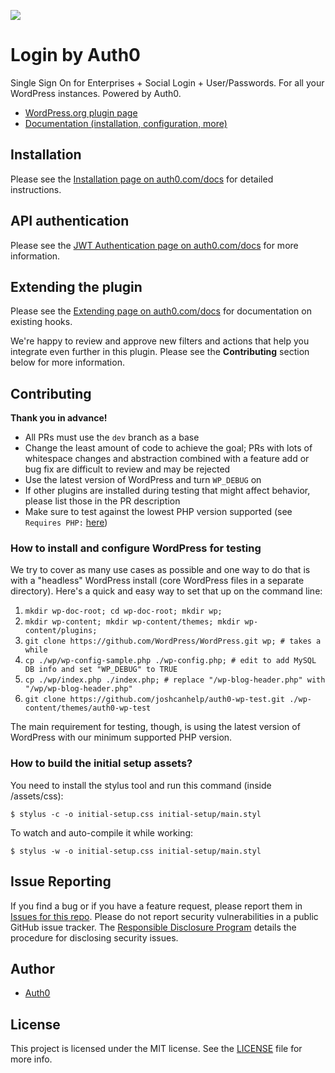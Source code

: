![](https://raw.githubusercontent.com/auth0/wp-auth0/master/banner-1544x500.png)

Login by Auth0
====

Single Sign On for Enterprises + Social Login + User/Passwords. For all your WordPress instances. Powered by Auth0.

* [WordPress.org plugin page](https://wordpress.org/plugins/auth0/)
* [Documentation (installation, configuration, more)](https://auth0.com/docs/cms/wordpress)

## Installation

Please see the [Installation page on auth0.com/docs](https://auth0.com/docs/cms/wordpress/installation) for detailed 
instructions.

## API authentication

Please see the [JWT Authentication page on auth0.com/docs](https://auth0.com/docs/cms/wordpress/jwt-authentication) 
for more information. 

## Extending the plugin

Please see the [Extending page on auth0.com/docs](https://auth0.com/docs/cms/wordpress/extending) for documentation on existing hooks.

We're happy to review and approve new filters and actions that help you integrate even further in this plugin. Please
 see the **Contributing** section below for more information.

## Contributing

**Thank you in advance!**

* All PRs must use the `dev` branch as a base
* Change the least amount of code to achieve the goal; PRs with lots of whitespace changes and abstraction combined 
with a feature add or bug fix are difficult to review and may be rejected
* Use the latest version of WordPress and turn `WP_DEBUG` on
* If other plugins are installed during testing that might affect behavior, please list those in the PR description
* Make sure to test against the lowest PHP version supported (see `Requires PHP:` [here](https://github.com/auth0/wp-auth0/blob/master/readme.txt#L5)) 

### How to install and configure WordPress for testing

We try to cover as many use cases as possible and one way to do that is with a "headless" WordPress install (core WordPress files in a separate directory). Here's a quick and easy way to set that up on the command line:

1. `mkdir wp-doc-root; cd wp-doc-root; mkdir wp;`
2. `mkdir wp-content; mkdir wp-content/themes; mkdir wp-content/plugins;`
3. `git clone https://github.com/WordPress/WordPress.git wp; # takes a while`
4. `cp ./wp/wp-config-sample.php ./wp-config.php; # edit to add MySQL DB info and set "WP_DEBUG" to TRUE`
5. `cp ./wp/index.php ./index.php; # replace "/wp-blog-header.php" with "/wp/wp-blog-header.php"`
6. `git clone https://github.com/joshcanhelp/auth0-wp-test.git ./wp-content/themes/auth0-wp-test`

The main requirement for testing, though, is using the latest version of WordPress with our minimum supported PHP 
version. 

### How to build the initial setup assets?

You need to install the stylus tool and run this command (inside /assets/css):

```
$ stylus -c -o initial-setup.css initial-setup/main.styl
```

To watch and auto-compile it while working:

```
$ stylus -w -o initial-setup.css initial-setup/main.styl
```

## Issue Reporting

If you find a bug or if you have a feature request, please report them in [Issues for this repo](https://github.com/auth0/wp-auth0/issues). Please do not report security vulnerabilities in a public GitHub issue tracker. The [Responsible Disclosure Program](https://auth0.com/whitehat) details the procedure for disclosing security issues.

## Author

* [Auth0](https://auth0.com)

## License

This project is licensed under the MIT license. See the [LICENSE](LICENSE) file for more info.
